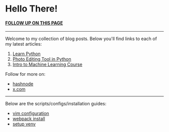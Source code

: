 # Hello There!

#### [FOLLOW UP ON THIS PAGE](https://shivankursharma018.github.io/v2/dist/)

<hr>

Welcome to my collection of blog posts. Below you'll find links to each of my latest articles:

1. [Learn Python](./blogs/2024-07-20-Learn-Python.md)
2. [Photo Editing Tool in Python](./blogs/2024-07-21-Photo-Editing-Tool-in-Python.md)
3. [Intro to Machine Learning Course](./blogs/2025-02-28-Intro-to-Machine-Learning-Course.md)

Follow for more on:
- [hashnode](https://shivankur018.hashnode.dev/)
- [x.com](https://x.com/sdotsharma018)

<hr>

Below are the scripts/configs/installation guides:

- [vim configuration](./scripts/vim-config.md)
- [webpack install](./scripts/webpack-install.md)
- [setup venv](./scripts/setup-virtual-env.md)
